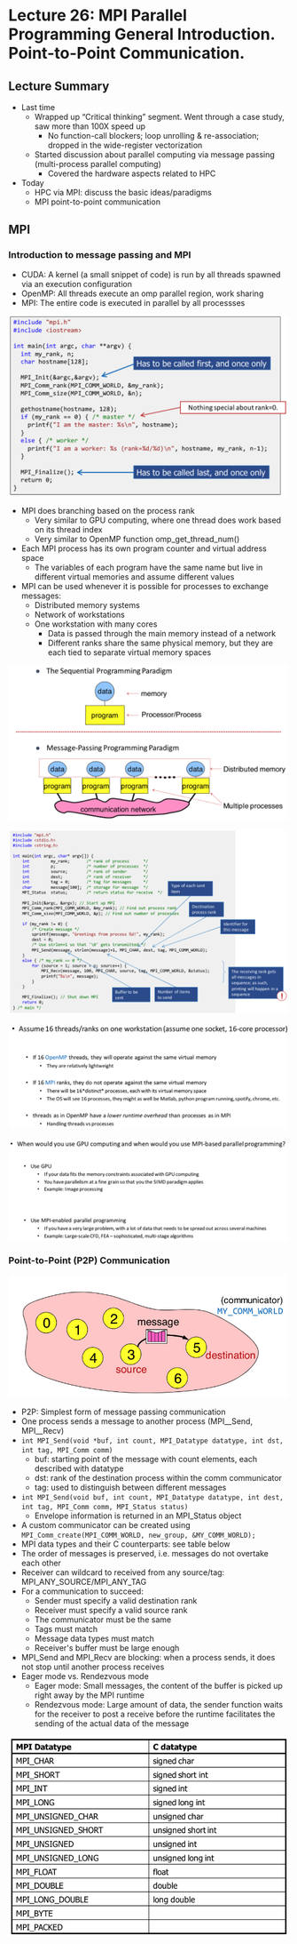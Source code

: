 # Lecture 26: MPI Parallel Programming General Introduction. Point-to-Point Communication.

## Lecture Summary

* Last time
  * Wrapped up “Critical thinking” segment. Went through a case study, saw more than 100X speed up
    * No function-call blockers; loop unrolling & re-association; dropped in the wide-register vectorization
  * Started discussion about parallel computing via message passing \(multi-process parallel computing\)
    * Covered the hardware aspects related to HPC
* Today
  * HPC via MPI: discuss the basic ideas/paradigms
  * MPI point-to-point communication

## MPI

### Introduction to message passing and MPI

* CUDA: A kernel \(a small snippet of code\) is run by all threads spawned via an execution configuration
* OpenMP: All threads execute an omp parallel region, work sharing
* MPI: The entire code is executed in parallel by all processses

![Hello world example](../../.gitbook/assets/screen-shot-2021-03-30-at-2.53.16-pm.png)

* MPI does branching based on the process rank
  * Very similar to GPU computing, where one thread does work based on its thread index
  * Very similar to OpenMP function omp\_get\_thread\_num\(\)
* Each MPI process has its own program counter and virtual address space
  * The variables of each program have the same name but live in different virtual memories and assume different values
* MPI can be used whenever it is possible for processes to exchange messages:
  * Distributed memory systems
  * Network of workstations
  * One workstation with many cores
    * Data is passed through the main memory instead of a network
    * Different ranks share the same physical memory, but they are each tied to separate virtual memory spaces

![](../../.gitbook/assets/screen-shot-2021-03-30-at-3.10.19-pm.png)

![](../../.gitbook/assets/screen-shot-2021-03-30-at-2.58.49-pm.png)

![MPI vs. OpenMP](../../.gitbook/assets/screen-shot-2021-03-30-at-3.12.33-pm.png)

![MPI vs. CUDA](../../.gitbook/assets/screen-shot-2021-03-30-at-3.13.01-pm.png)

### Point-to-Point \(P2P\) Communication

![](../../.gitbook/assets/screen-shot-2021-03-30-at-3.46.14-pm.png)

* P2P: Simplest form of message passing communication
* One process sends a message to another process \(MPI\__Send, MPI\__Recv\)
* `int MPI_Send(void *buf, int count, MPI_Datatype datatype, int dst, int tag, MPI_Comm comm)`
  * buf: starting point of the message with count elements, each described with datatype
  * dst: rank of the destination process within the comm communicator
  * tag: used to distinguish between different messages
* `int MPI_Send(void buf, int count, MPI_Datatype datatype, int dest, int tag, MPI_Comm comm, MPI_Status status)`
  * Envelope information is returned in an MPI\_Status object
* A custom communicator can be created using `MPI_Comm_create(MPI_COMM_WORLD, new_group, &MY_COMM_WORLD);`
* MPI data types and their C counterparts: see table below
* The order of messages is preserved, i.e. messages do not overtake each other
* Receiver can wildcard to received from any source/tag: MPI\_ANY\_SOURCE/MPI\_ANY\_TAG
* For a communication to succeed:
  * Sender must specify a valid destination rank
  * Receiver must specify a valid source rank
  * The communicator must be the same
  * Tags must match
  * Message data types must match
  * Receiver's buffer must be large enough
* MPI\_Send and MPI\_Recv are blocking: when a process sends, it does not stop until another process receives
* Eager mode vs. Rendezvous mode
  * Eager mode: Small messages, the content of the buffer is picked up right away by the MPI runtime
  * Rendezvous mode: Large amount of data, the sender function waits for the receiver to post a receive before the runtime facilitates the sending of the actual data of the message

![MPI data types](../../.gitbook/assets/screen-shot-2021-03-30-at-3.48.40-pm.png)

